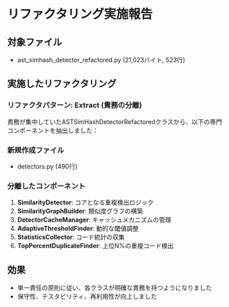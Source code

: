 # リファクタリング実施報告

## 対象ファイル
- ast_simhash_detector_refactored.py (21,023バイト, 523行)

## 実施したリファクタリング

### リファクタパターン: Extract (責務の分離)

責務が集中していたASTSimHashDetectorRefactoredクラスから、以下の専門コンポーネントを抽出しました：

### 新規作成ファイル
- detectors.py (490行)

### 分離したコンポーネント

1. **SimilarityDetector**: コアとなる重複検出ロジック
2. **SimilarityGraphBuilder**: 類似度グラフの構築
3. **DetectorCacheManager**: キャッシュメカニズムの管理
4. **AdaptiveThresholdFinder**: 動的な閾値調整
5. **StatisticsCollector**: コード統計の収集
6. **TopPercentDuplicateFinder**: 上位N%の重複コード検出

## 効果

- 単一責任の原則に従い、各クラスが明確な責務を持つようになりました
- 保守性、テスタビリティ、再利用性が向上しました
